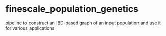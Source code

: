 # finescale_population_genetics
pipeline to construct an IBD-based graph of an input population and use it for various applications
